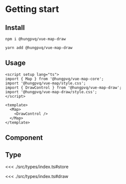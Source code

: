 # Getting start

## Install

```
npm i @hungpvq/vue-map-draw
```

```
yarn add @hungpvq/vue-map-draw
```

## Usage

```vue
<script setup lang="ts">
import { Map } from '@hungpvq/vue-map-core';
import '@hungpvq/vue-map/style.css';
import { DrawControl } from '@hungpvq/vue-map-draw';
import '@hungpvq/vue-map-draw/style.css';
</script>

<template>
  <Map>
    <DrawControl />
  </Map>
</template>
```

## Component

<!--@include: ./src/modules/DrawControl/index.md -->

## Type

<<< ./src/types/index.ts#store

<<< ./src/types/index.ts#draw
